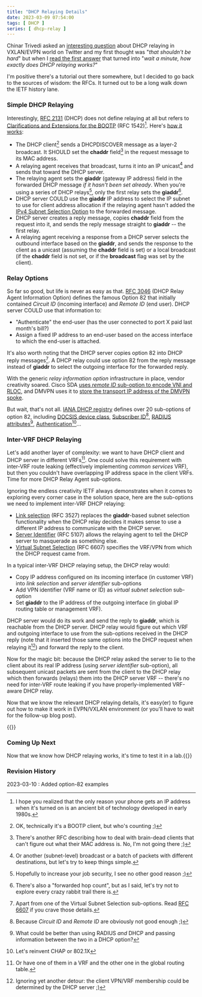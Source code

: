 ```yaml
---
title: "DHCP Relaying Details"
date: 2023-03-09 07:54:00
tags: [ DHCP ]
series: [ dhcp-relay ]
---
```

Chinar Trivedi asked an [interesting question](https://twitter.com/cloudnetworkguy/status/1631891785478971392) about DHCP relaying in VXLAN/EVPN world on Twitter and my first thought was "_that shouldn't be hard_" but when I [read the first answer](https://twitter.com/aninchat/status/1631952450189131776) that turned into "_wait a minute, how exactly does DHCP relaying works?_"

I'm positive there's a tutorial out there somewhere, but I decided to go back to the sources of wisdom: the RFCs. It turned out to be a long walk down the IETF history lane.
<!--more-->

### Simple DHCP Relaying

Interestingly, [RFC 2131](https://www.rfc-editor.org/rfc/rfc2131) (DHCP) does not define relaying at all but refers to [Clarifications and Extensions for the BOOTP](https://www.rfc-editor.org/rfc/rfc1542) (RFC 1542)[^ANC]. Here's [how it works](https://www.rfc-editor.org/rfc/rfc1542#section-4):

* The DHCP client[^BP] sends a DHCPDISCOVER message as a layer-2 broadcast. It SHOULD set the **chaddr** field[^MM] in the request message to its MAC address.
* A relaying agent receives that broadcast, turns it into an IP unicast[^RB] and sends that toward the DHCP server.
* The relaying agent sets the **giaddr** (gateway IP address) field in the forwarded DHCP message _if it hasn't been set already_. When you're using a series of DHCP relays[^JS], only the first relay sets the **giaddr**[^HC].
* DHCP server COULD use the **giaddr** IP address to select the IP subnet to use for client address allocation if the relaying agent hasn't added the [IPv4 Subnet Selection Option](https://www.rfc-editor.org/rfc/rfc3011) to the forwarded message.
* DHCP server creates a reply message, copies **chaddr** field from the request into it, and sends the reply message straight to **giaddr** -- the first relay.
* A relaying agent receiving a response from a DHCP server selects the outbound interface based on the **giaddr**, and sends the response to the client as a unicast (assuming the **chaddr** field is set) or a local broadcast (if the **chaddr** field is not set, or if the **broadcast** flag was set by the client).

[^ANC]: I hope you realized that the only reason your phone gets an IP address when it's turned on is an ancient bit of technology developed in early 1980s.

[^BP]: OK, technically it's a BOOTP client, but who's counting ;)

[^MM]: There's another RFC describing how to deal with brain-dead clients that can't figure out what their MAC address is. No, I'm not going there ;)

[^RB]: Or another (subnet-level) broadcast or a batch of packets with different destinations, but let's try to keep things simple.

[^JS]: Hopefully to increase your job security, I see no other good reason ;)

[^HC]: There's also a "forwarded hop count", but as I said, let's try not to explore every crazy rabbit trail there is.

### Relay Options

So far so good, but life is never as easy as that. [RFC 3046](https://www.rfc-editor.org/rfc/rfc3046.html) (DHCP Relay Agent Information Option) defines the famous Option 82 that initially contained *Circuit ID* (incoming interface) and *Remote ID* (end user). DHCP server COULD use that information to:

* "Authenticate" the end-user (has the user connected to port X paid last month's bill?)
* Assign a fixed IP address to an end-user based on the access interface to which the end-user is attached.

It's also worth noting that the DHCP server copies option 82 into DHCP reply messages[^VSX]. A DHCP relay could use option 82 from the reply message instead of **giaddr** to select the outgoing interface for the forwarded reply.

With the generic *relay information option* infrastructure in place, vendor creativity soared. Cisco SDA [uses *remote ID* sub-option to encode VNI and RLOC](https://www.theasciiconstruct.com/post/sda_8/), and DMVPN uses it to [store the transport IP address of the DMVPN spoke](https://blog.ipspace.net/2023/03/dhcp-relay-process.html#1696).

[^VSX]: Apart from one of the Virtual Subnet Selection sub-options. Read [RFC 6607](https://www.rfc-editor.org/rfc/rfc6607.html) if you crave those details.

But wait, that's not all. [IANA DHCP registry](https://www.iana.org/assignments/bootp-dhcp-parameters/bootp-dhcp-parameters.xhtml#relay-agent-sub-options) defines over 20 sub-options of option 82, including [DOCSIS device class](https://www.rfc-editor.org/rfc/rfc3256.html), [Subscriber ID](https://www.rfc-editor.org/rfc/rfc3993.html)[^SID], [RADIUS attributes](https://www.rfc-editor.org/rfc/rfc4014.html)[^RD], [Authentication](https://www.rfc-editor.org/rfc/rfc4030.html)[^RI]...

[^SID]: Because *Circuit ID* and *Remote ID* are obviously not good enough ;)

[^RD]: What could be better than using RADIUS _and_ DHCP and passing information between the two in a DHCP option?

[^RI]: Let's reinvent CHAP or 802.1X

### Inter-VRF DHCP Relaying

Let's add another layer of complexity: we want to have DHCP client and DHCP server in different VRFs[^GT]. One could solve this requirement with inter-VRF route leaking (effectively implementing _common services_ VRF), but then you couldn't have overlapping IP address space in the client VRFs. Time for more DHCP Relay Agent sub-options.

[^GT]: Or have one of them in a VRF and the other one in the global routing table.

Ignoring the endless creativity IETF always demonstrates when it comes to exploring every corner case in the solution space, here are the sub-options we need to implement inter-VRF DHCP relaying:

* [Link selection](https://www.rfc-editor.org/rfc/rfc3527.html) (RFC 3527) replaces the **giaddr**-based subnet selection functionality when the DHCP relay decides it makes sense to use a different IP address to communicate with the DHCP server.
* [Server Identifier](https://www.rfc-editor.org/rfc/rfc5107.html) (RFC 5107) allows the relaying agent to tell the DHCP server to masquerade as something else.
* [Virtual Subnet Selection](https://www.rfc-editor.org/rfc/rfc6607.html) (RFC 6607) specifies the VRF/VPN from which the DHCP request came from.

In a typical inter-VRF DHCP relaying setup, the DHCP relay would:

* Copy IP address configured on its incoming interface (in customer VRF) into *link selection* and *server identifier* sub-options
* Add VPN identifier (VRF name or ID) as *virtual subnet selection* sub-option
* Set **giaddr** to the IP address of the outgoing interface (in global IP routing table or management VRF).

DHCP server would do its work and send the reply to **giaddr**, which is reachable from the DHCP server. DHCP relay would figure out which VRF and outgoing interface to use from the sub-options received in the DHCP reply (note that it inserted those same options into the DHCP request when relaying it[^SAV]) and forward the reply to the client.

Now for the magic bit: because the DHCP relay asked the server to lie to the client about its real IP address (using *server identifier* sub-option), all subsequent unicast packets are sent  from the client to the DHCP relay which then forwards (relays) them into the DHCP server VRF -- there's no need for inter-VRF route leaking if you have properly-implemented VRF-aware DHCP relay.

Now that we know the relevant DHCP relaying details, it's easy(er) to figure out how to make it work in EVPN/VXLAN environment (or you'll have to wait for the follow-up blog post).

[^SAV]: Ignoring yet another detour: the client VPN/VRF membership could be determined by the DHCP server ;)

{{<next-in-series page="/posts/2023/03/netlab-dhcp-relay.md">}}
### Coming Up Next

Now that we know how DHCP relaying works, it's time to test it in a lab.{{</next-in-series>}}

### Revision History

2023-03-10
: Added option-82 examples
